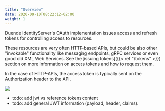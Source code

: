 ```yaml
---
title: "Overview"
date: 2020-09-10T08:22:12+02:00
weight: 1
---
```


Duende IdentityServer's OAuth implementation issues access and refresh tokens for controlling access to resources.

These resources are very often HTTP-based APIs, but could be also other "invokable" functionality like messaging endpoints, gRPC services or even good old XML Web Services. See the [issuing tokens]({{< ref "/tokens" >}}) section on more information on access tokens and how to request them.

In the case of HTTP-APIs, the access token is typically sent on the Authorization header to the API.

![](../images/authorization_header.png)


* todo: add jwt vs reference tokens content
* todo: add general JWT information (payload, header, claims).
